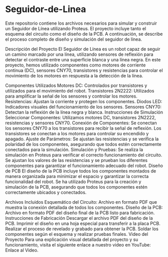 # Seguidor-de-Linea
Este repositorio contiene los archivos necesarios para simular y construir un Seguidor de Línea utilizando Proteus. El proyecto incluye tanto el esquema del circuito como el diseño de la PCB. A continuación, se describe el proceso completo de diseño y simulación del seguidor de línea.

Descripción del Proyecto
El Seguidor de Línea es un robot capaz de seguir un camino marcado por una línea, utilizando sensores de reflexión para detectar el contraste entre una superficie blanca y una línea negra. En este proyecto, hemos utilizado componentes como motores de corriente continua (DC), sensores CNY70, transistores y resistencias para controlar el movimiento de los motores en respuesta a la detección de la línea.

Componentes Utilizados
Motores DC: Controlados por transistores y utilizados para el movimiento del robot.
Transistores 2N2222: Utilizados para amplificar la señal de los sensores y controlar los motores.
Resistencias: Ajustan la corriente y protegen los componentes.
Diodos LED: Indicadores visuales del funcionamiento de los sensores.
Sensores CNY70: Detectan la reflexión de la línea negra y blanca.
Instrucciones de Simulación
Seleccionar Componentes: Utilizamos motores DC, transistores 2N2222, resistencias y sensores CNY70.
Conexión de Componentes: Se conectan los sensores CNY70 a los transistores para recibir la señal de reflexión. Los transistores se conectan a los motores para controlar su encendido y apagado.
Ajuste de Parámetros: Se ajustan las resistencias y se verifica la polaridad de los componentes, asegurando que todos estén correctamente conectados para la simulación.
Simulación y Pruebas: Se realiza la simulación en Proteus para verificar el correcto funcionamiento del circuito. Se ajustan los valores de las resistencias y se prueban los diferentes componentes para garantizar el funcionamiento adecuado del robot.
Diseño de PCB
El diseño de la PCB incluye todos los componentes montados de manera organizada para minimizar el espacio y garantizar la correcta funcionalidad del robot. Se ha utilizado Proteus para la creación y simulación de la PCB, asegurando que todos los componentes estén correctamente ubicados y conectados.

Archivos Incluidos
Esquemático del Circuito: Archivo en formato PDF que muestra la conexión detallada de todos los componentes.
Diseño de la PCB: Archivo en formato PDF del diseño final de la PCB listo para fabricación.
Instrucciones de Fabricación
Descargar el archivo PDF del diseño de la PCB.
Imprimir el diseño en una hoja especial para transferir a la placa PCB.
Realizar el proceso de revelado y grabado para obtener la PCB.
Soldar los componentes según el esquema y realizar pruebas finales.
Video del Proyecto
Para una explicación visual detallada del proyecto y su funcionamiento, visita el siguiente enlace a nuestro video en YouTube: Enlace al Video.

